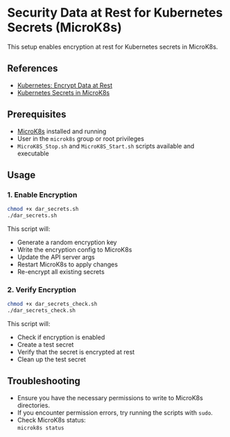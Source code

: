 # Security Data at Rest for Kubernetes Secrets (MicroK8s)

This setup enables encryption at rest for Kubernetes secrets in MicroK8s.

## References

- [Kubernetes: Encrypt Data at Rest](https://kubernetes.io/docs/tasks/administer-cluster/encrypt-data/)
- [Kubernetes Secrets in MicroK8s](https://devshell.io/kubernetes-secrets-in-microk8s)

## Prerequisites

- [MicroK8s](https://microk8s.io/) installed and running
- User in the `microk8s` group or root privileges
- `MicroK8S_Stop.sh` and `MicroK8S_Start.sh` scripts available and executable

## Usage

### 1. Enable Encryption

```bash
chmod +x dar_secrets.sh
./dar_secrets.sh
```

This script will:
- Generate a random encryption key
- Write the encryption config to MicroK8s
- Update the API server args
- Restart MicroK8s to apply changes
- Re-encrypt all existing secrets

### 2. Verify Encryption

```bash
chmod +x dar_secrets_check.sh
./dar_secrets_check.sh
```

This script will:
- Check if encryption is enabled
- Create a test secret
- Verify that the secret is encrypted at rest
- Clean up the test secret

## Troubleshooting

- Ensure you have the necessary permissions to write to MicroK8s directories.
- If you encounter permission errors, try running the scripts with `sudo`.
- Check MicroK8s status:  
  `microk8s status`



